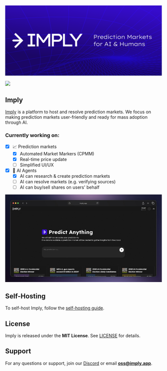 <p align="center">
<img src="/public/banner.png">
</p>

<p align="center">

[![](https://dcbadge.limes.pink/api/server/XakeDSQSxc)](https://discord.gg/XakeDSQSxc)

</p>

## Imply

[Imply](https://imply.app) is a platform to host and resolve prediction markets. We focus on making prediction markets user-friendly and ready for mass adoption through AI.

### Currently working on:

- [x] 📈 Prediction markets
  - [x] Automated Market Markers (CPMM)
  - [x] Real-time price update
  - [ ] Simplified UI/UX
- [x] 🤖 AI Agents
  - [x] AI can research & create prediction markets
  - [ ] AI can resolve markets (e.g. verifying sources)
  - [ ] AI can buy/sell shares on users' behalf

<p align="center">
  <img src="/public/screenshot.jpg" />
</p>

## Self-Hosting

To self-host Imply, follow the [self-hosting guide](/docs/SELFHOST.md).

## License

Imply is released under the **MIT License**. See [LICENSE](LICENSE) for details.

## Support

For any questions or support, join our [Discord](https://discord.gg/XakeDSQSxc) or email **oss@imply.app**.
